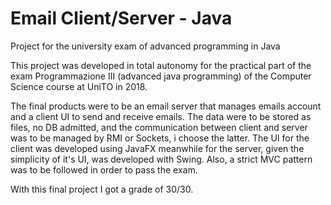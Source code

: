 # Email Client/Server - Java
Project for the university exam of advanced programming in Java

This project was developed in total autonomy for the practical part of the exam Programmazione III (advanced java programming) of the Computer Science course at UniTO in 2018.

The final products were to be an email server that manages emails account and a client UI to send and receive emails. The data were to be stored as files, no DB admitted, and the communication between client and server was to be managed by RMI or Sockets, i choose the latter.
The UI for the client was developed using JavaFX meanwhile for the server, given the simplicity of it's UI, was developed with Swing.
Also, a strict MVC pattern was to be followed in order to pass the exam.

With this final project I got a grade of 30/30.
